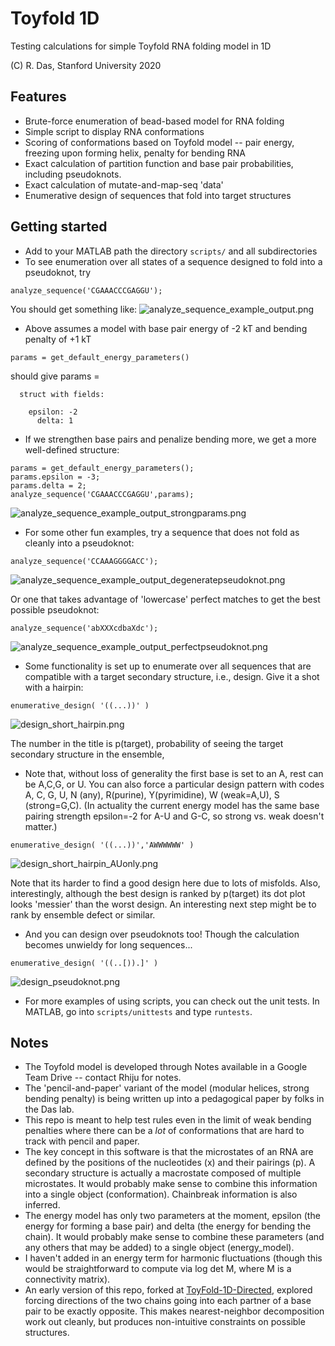 # Toyfold 1D
Testing calculations for simple Toyfold RNA folding model in 1D

(C) R. Das, Stanford University 2020

## Features
* Brute-force enumeration of bead-based model for RNA folding
* Simple script to display RNA conformations
* Scoring of conformations based on Toyfold model -- pair energy, freezing upon forming helix, penalty for bending RNA
* Exact calculation of partition function and base pair probabilities, including pseudoknots.
* Exact calculation of mutate-and-map-seq 'data'
* Enumerative design of sequences that fold into target structures 

## Getting started
* Add to your MATLAB path the directory `scripts/` and all subdirectories 
* To see enumeration over all states of a sequence designed to fold into a pseudoknot, try
```
analyze_sequence('CGAAACCCGAGGU');
```
You should get something like:
![analyze_sequence_example_output.png](assets/analyze_sequence_example_output.png)

* Above assumes a model with base pair energy of -2 kT and bending penalty of +1 kT

```
params = get_default_energy_parameters()
```
should give 
params = 
```
  struct with fields:

    epsilon: -2
      delta: 1
```
* If we strengthen base pairs and penalize bending more, we get a more well-defined structure:

```
params = get_default_energy_parameters();
params.epsilon = -3;
params.delta = 2;
analyze_sequence('CGAAACCCGAGGU',params);
```

![analyze_sequence_example_output_strongparams.png](assets/analyze_sequence_example_output_strongparams.png)


* For some other fun examples, try a sequence that does not fold as cleanly into a pseudoknot:
``` 
analyze_sequence('CCAAAGGGGACC');
```
![analyze_sequence_example_output_degeneratepseudoknot.png](assets/analyze_sequence_example_output_degeneratepseudoknot.png)

 Or one that takes advantage of 'lowercase' perfect matches to get the best possible pseudoknot:
``` 
analyze_sequence('abXXXcdbaXdc');
```
![analyze_sequence_example_output_perfectpseudoknot.png](assets/analyze_sequence_example_output_perfectpseudoknot.png)

 
* Some functionality is set up to enumerate over all sequences that are compatible with a target secondary structure, i.e., design. Give it a shot with a hairpin:

```
enumerative_design( '((...))' )
```
![design_short_hairpin.png](assets/design_short_hairpin.png)

The number in the title is p(target), probability of seeing the target secondary structure in the ensemble,

* Note that, without loss of generality the first base is set to an A, rest can be A,C,G, or U. You can also force a particular design pattern with codes A, C, G, U, N (any), R(purine), Y(pyrimidine), W (weak=A,U), S (strong=G,C). (In actuality the current energy model has the same base pairing strength epsilon=-2 for A-U and G-C, so strong vs. weak doesn't matter.) 

```
enumerative_design( '((...))','AWWWWWW' )
```

![design_short_hairpin_AUonly.png](assets/design_short_hairpin_AUonly.png)

Note that its harder to find a good design here due to lots of misfolds. Also, interestingly, although the best design is ranked by p(target) its dot plot looks 'messier' than the worst design. An interesting next step might be to rank by ensemble defect or similar.

* And you can design over pseudoknots too! Though the calculation becomes unwieldy for long sequences...

```
enumerative_design( '((..[)).]' )
```

![design_pseudoknot.png](assets/design_pseudoknot.png)

* For more examples of using scripts, you can check out the unit tests. In MATLAB, go into `scripts/unittests` and type `runtests`.

## Notes
* The Toyfold model is developed through Notes available in a Google Team Drive -- contact Rhiju for notes. 
* The 'pencil-and-paper' variant of the model (modular helices, strong bending penalty) is being written up into a pedagogical paper by folks in the Das lab.
* This repo is meant to help test rules even in the limit of weak bending penalties where there can be a *lot* of conformations that are hard to track with pencil and paper.
* The key concept in this software is that the microstates of an RNA are defined by the positions of the nucleotides (x) and their pairings (p). A secondary structure is actually a macrostate composed of multiple microstates. It would probably make sense to combine this information into a single object (conformation). Chainbreak information is also inferred.
* The energy model has only two parameters at the moment, epsilon (the energy for forming a base pair) and delta (the energy for bending the chain). It would probably make sense to combine these parameters (and any others that may be added) to a single object (energy_model).
* I haven't added in an energy term for harmonic fluctuations (though this would be straightforward to compute via log det M, where M is a connectivity matrix).
* An early version of this repo, forked at [ToyFold-1D-Directed](https://github.com/rhiju/ToyFold-1D-Directed), explored forcing directions of the two chains going into each partner of a base pair to be exactly opposite. This makes nearest-neighbor decomposition work out cleanly, but produces non-intuitive constraints on possible structures. 


